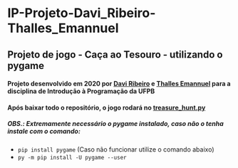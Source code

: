# IP-Projeto-Davi_Ribeiro-Thalles_Emannuel
 ## Projeto de jogo - __Caça ao Tesouro__  - utilizando o pygame
 #### Projeto desenvolvido em 2020 por [Davi Ribeiro](https://github.com/davirpp) e [Thalles Emannuel](https://github.com/emann-u-el) para a disciplina de Introdução à Programação da UFPB 

 #### Após baixar todo o repositório, o jogo rodará no [treasure_hunt.py](https://github.com/davirpp/IP-Projeto-Davi_Ribeiro-Thalles_Emannuel/blob/main/treasure_hunt.py)
 
 ##### __OBS.: Extremamente necessário o pygame instalado, caso não o tenha instale com o comando:__
 * `pip install pygame` (Caso não funcionar utilize o comando abaixo)
 * `py -m pip install -U pygame --user`
